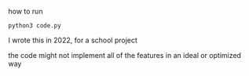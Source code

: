 

how to run

```
python3 code.py
```

I wrote this in 2022, for a school project

the code might not implement all of the features in an ideal or optimized way
